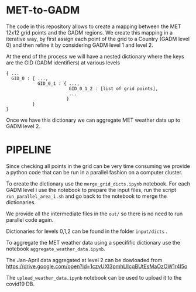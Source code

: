 # MET-to-GADM
The code in this repository allows to create a mapping between the MET 12x12 grid points and the GADM regions. We create this mapping in a iterative way, by first assign each point of the grid to a Country (GADM level 0) and then refine it by considering GADM level 1 and level 2. 

At the end of the process we will have a nested dictionary where the keys are the GID (GADM identifiers) at various levels

```
{ ...
  GID_0 : { ...,
            GID_0_1 : { ...,
                        GID_0_1_2 : [list of grid points],
                        ...
                       }
          }
}
```

Once we have this dictionary we can aggregate MET weather data up to GADM level 2.
# PIPELINE
Since checking all points in the grid can be very time consuming we provide a python code that can be run in a parallel fashion on a computer cluster. 

To create the dictionary use the `merge_grid_dicts.ipynb` notebook. For each GADM level i use the notebook to prepare the input files, run the script `run_parallel_area_i.sh` and go back to the notebook to merge the dictionaries. 

We provide all the intermediate files in the `out/` so there is no need to run parallel code again. 

Dictionaries for levels 0,1,2 can be found in the folder `input/dicts` .

To aggregate the MET weather data using a specifific dictionary use the notebook `aggregate_weather_data.ipynb`. 

The Jan-April data aggregated at level 2 can be dowloaded from
https://drive.google.com/open?id=1czvUXI3pmhLlIcqBUtEsMaOzOW1r4l5o 

The `upload_weather_data.ipynb` notebook can be used to upload it to the covid19 DB.
